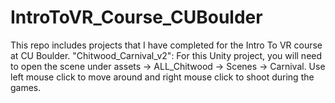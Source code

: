 # IntroToVR_Course_CUBoulder
This repo includes projects that I have completed for the Intro To VR course at CU Boulder.
"Chitwood_Carnival_v2": For this Unity project, you will need to open the scene under assets -> ALL_Chitwood -> Scenes -> Carnival. Use left mouse click to move around and right mouse click to shoot during the games.
